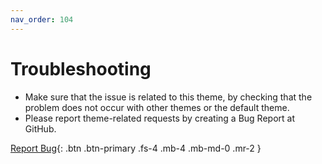 ```yaml
---
nav_order: 104
---
```


# Troubleshooting
- Make sure that the issue is related to this theme, by checking that the problem does not occur with other themes or the default theme.
- Please report theme-related requests by creating a Bug Report at GitHub.

[Report Bug](https://github.com/chrisgrieser/shimmering-focus/issues/new?assignees=&labels=bug&template=bug_report.yml&title=%5BBug%5D%3A+){: .btn .btn-primary .fs-4 .mb-4 .mb-md-0 .mr-2 }
